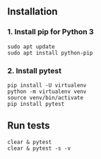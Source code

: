 ## Installation
### 1. Install pip for Python 3
```
sudo apt update
sudo apt install python-pip
```
### 2. Install pytest
```
pip install -U virtualenv
python -m virtualenv venv
source venv/bin/activate
pip install pytest
```
## Run tests
```
clear & pytest
clear & pytest -s -v
```